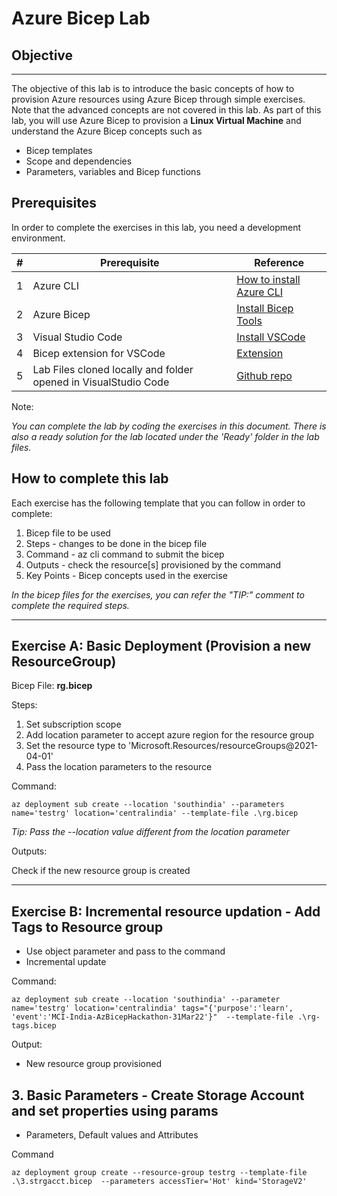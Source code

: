 # Azure Bicep Lab

## Objective

***
The objective of this lab is to introduce the basic concepts of how to provision Azure resources using Azure Bicep through simple exercises. Note that the advanced concepts are not covered in this lab. As part of this lab, you will use Azure Bicep to provision a **Linux Virtual Machine** and understand the Azure Bicep concepts such as

- Bicep templates
- Scope and dependencies
- Parameters, variables and Bicep functions

## Prerequisites

In order to complete the exercises in this lab, you need a development environment.

|# |Prerequisite  | Reference|
--- | --- | ---|
|1|Azure CLI|[How to install Azure CLI](https://docs.microsoft.com/en-us/cli/azure/install-azure-cli)|
|2|Azure Bicep|[Install Bicep Tools](https://docs.microsoft.com/en-us/azure/azure-resource-manager/bicep/install)|
|3|Visual Studio Code| [Install VSCode](https://code.visualstudio.com/)|
|4|Bicep extension for VSCode| [Extension](https://marketplace.visualstudio.com/items?itemName=ms-azuretools.vscode-bicep)|
|5| Lab Files cloned locally and folder opened in VisualStudio Code| [Github repo](https://github.com/kusbr/Bicep-Hackathon.git)|

Note:

_You can complete the lab by coding the exercises in this document. There is also a ready solution for the lab located under the 'Ready' folder in the lab files._

## How to complete this lab

Each exercise has the following template that you can follow in order to complete:

1. Bicep file to be used
2. Steps - changes to be done in the bicep file
3. Command - az cli command to submit the bicep
4. Outputs - check the resource[s] provisioned by the command
5. Key Points - Bicep concepts used in the exercise

_In the bicep files for the exercises, you can refer the "TIP:" comment to complete the required steps._

***

## Exercise A: Basic Deployment (Provision a new ResourceGroup)

Bicep File: **rg.bicep**

Steps:

1. Set subscription scope
2. Add location parameter to accept azure region for the resource group
3. Set the resource type to 'Microsoft.Resources/resourceGroups@2021-04-01'
4. Pass the location parameters to the resource

Command:

    az deployment sub create --location 'southindia' --parameters name='testrg' location='centralindia' --template-file .\rg.bicep

_Tip: Pass the --location value different from the location parameter_

Outputs:

Check if the new resource group is created



***
## Exercise B: Incremental resource updation -  Add Tags to Resource group

- Use object parameter and pass to the command
- Incremental update

Command:

    az deployment sub create --location 'southindia' --parameter name='testrg' location='centralindia' tags="{'purpose':'learn', 'event':'MCI-India-AzBicepHackathon-31Mar22'}"  --template-file .\rg-tags.bicep

Output:
- New resource group provisioned

## 3. Basic Parameters - Create Storage Account and set properties using params

- Parameters, Default values and Attributes

Command

    az deployment group create --resource-group testrg --template-file .\3.strgacct.bicep  --parameters accessTier='Hot' kind='StorageV2'
